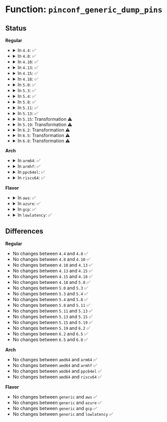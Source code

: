 # Function: <code>pinconf_generic_dump_pins</code>

## Status
<b>Regular</b>
<ul>
<li>
<details>
<summary>In <code>4.4</code>: ✅</summary>

```c
void pinconf_generic_dump_pins(struct pinctrl_dev *pctldev, struct seq_file *s, const char *gname, unsigned int pin);
```

**Collision:** Unique Global

**Inline:** No

**Transformation:** False

**Instances:**

```
In drivers/pinctrl/pinconf-generic.c (ffffffff814218f0)
Location: drivers/pinctrl/pinconf-generic.c:104
Inline: False
Direct callers:
  - drivers/pinctrl/pinconf.c:pinconf_groups_show
  - drivers/pinctrl/pinconf.c:pinconf_pins_show
```
**Symbols:**

```
ffffffff814218f0-ffffffff8142195c: pinconf_generic_dump_pins (STB_GLOBAL)
```
</details>
</li>
<li>
<details>
<summary>In <code>4.8</code>: ✅</summary>

```c
void pinconf_generic_dump_pins(struct pinctrl_dev *pctldev, struct seq_file *s, const char *gname, unsigned int pin);
```

**Collision:** Unique Global

**Inline:** No

**Transformation:** False

**Instances:**

```
In drivers/pinctrl/pinconf-generic.c (ffffffff8146a040)
Location: drivers/pinctrl/pinconf-generic.c:106
Inline: False
Direct callers:
  - drivers/pinctrl/pinconf.c:pinconf_groups_show
  - drivers/pinctrl/pinconf.c:pinconf_pins_show
```
**Symbols:**

```
ffffffff8146a040-ffffffff8146a0ef: pinconf_generic_dump_pins (STB_GLOBAL)
```
</details>
</li>
<li>
<details>
<summary>In <code>4.10</code>: ✅</summary>

```c
void pinconf_generic_dump_pins(struct pinctrl_dev *pctldev, struct seq_file *s, const char *gname, unsigned int pin);
```

**Collision:** Unique Global

**Inline:** No

**Transformation:** False

**Instances:**

```
In drivers/pinctrl/pinconf-generic.c (ffffffff81489320)
Location: drivers/pinctrl/pinconf-generic.c:106
Inline: False
Direct callers:
  - drivers/pinctrl/pinconf.c:pinconf_groups_show
  - drivers/pinctrl/pinconf.c:pinconf_pins_show
```
**Symbols:**

```
ffffffff81489320-ffffffff814893cf: pinconf_generic_dump_pins (STB_GLOBAL)
```
</details>
</li>
<li>
<details>
<summary>In <code>4.13</code>: ✅</summary>

```c
void pinconf_generic_dump_pins(struct pinctrl_dev *pctldev, struct seq_file *s, const char *gname, unsigned int pin);
```

**Collision:** Unique Global

**Inline:** No

**Transformation:** False

**Instances:**

```
In drivers/pinctrl/pinconf-generic.c (ffffffff81492bd0)
Location: drivers/pinctrl/pinconf-generic.c:107
Inline: False
Direct callers:
  - drivers/pinctrl/pinconf.c:pinconf_groups_show
  - drivers/pinctrl/pinconf.c:pinconf_pins_show
```
**Symbols:**

```
ffffffff81492bd0-ffffffff81492c7d: pinconf_generic_dump_pins (STB_GLOBAL)
```
</details>
</li>
<li>
<details>
<summary>In <code>4.15</code>: ✅</summary>

```c
void pinconf_generic_dump_pins(struct pinctrl_dev *pctldev, struct seq_file *s, const char *gname, unsigned int pin);
```

**Collision:** Unique Global

**Inline:** No

**Transformation:** False

**Instances:**

```
In drivers/pinctrl/pinconf-generic.c (ffffffff814cee60)
Location: drivers/pinctrl/pinconf-generic.c:109
Inline: False
Direct callers:
  - drivers/pinctrl/pinconf.c:pinconf_groups_show
  - drivers/pinctrl/pinconf.c:pinconf_pins_show
```
**Symbols:**

```
ffffffff814cee60-ffffffff814cef0d: pinconf_generic_dump_pins (STB_GLOBAL)
```
</details>
</li>
<li>
<details>
<summary>In <code>4.18</code>: ✅</summary>

```c
void pinconf_generic_dump_pins(struct pinctrl_dev *pctldev, struct seq_file *s, const char *gname, unsigned int pin);
```

**Collision:** Unique Global

**Inline:** No

**Transformation:** False

**Instances:**

```
In drivers/pinctrl/pinconf-generic.c (ffffffff814ffe70)
Location: drivers/pinctrl/pinconf-generic.c:109
Inline: False
Direct callers:
  - drivers/pinctrl/pinconf.c:pinconf_groups_show
  - drivers/pinctrl/pinconf.c:pinconf_pins_show
```
**Symbols:**

```
ffffffff814ffe70-ffffffff814fff1d: pinconf_generic_dump_pins (STB_GLOBAL)
```
</details>
</li>
<li>
<details>
<summary>In <code>5.0</code>: ✅</summary>

```c
void pinconf_generic_dump_pins(struct pinctrl_dev *pctldev, struct seq_file *s, const char *gname, unsigned int pin);
```

**Collision:** Unique Global

**Inline:** No

**Transformation:** False

**Instances:**

```
In drivers/pinctrl/pinconf-generic.c (ffffffff815148e0)
Location: drivers/pinctrl/pinconf-generic.c:109
Inline: False
Direct callers:
  - drivers/pinctrl/pinconf.c:pinconf_groups_show
  - drivers/pinctrl/pinconf.c:pinconf_pins_show
```
**Symbols:**

```
ffffffff815148e0-ffffffff8151498d: pinconf_generic_dump_pins (STB_GLOBAL)
```
</details>
</li>
<li>
<details>
<summary>In <code>5.3</code>: ✅</summary>

```c
void pinconf_generic_dump_pins(struct pinctrl_dev *pctldev, struct seq_file *s, const char *gname, unsigned int pin);
```

**Collision:** Unique Global

**Inline:** No

**Transformation:** False

**Instances:**

```
In drivers/pinctrl/pinconf-generic.c (ffffffff81542ab0)
Location: drivers/pinctrl/pinconf-generic.c:109
Inline: False
Direct callers:
  - drivers/pinctrl/pinconf.c:pinconf_groups_show
  - drivers/pinctrl/pinconf.c:pinconf_pins_show
```
**Symbols:**

```
ffffffff81542ab0-ffffffff81542b5c: pinconf_generic_dump_pins (STB_GLOBAL)
```
</details>
</li>
<li>
<details>
<summary>In <code>5.4</code>: ✅</summary>

```c
void pinconf_generic_dump_pins(struct pinctrl_dev *pctldev, struct seq_file *s, const char *gname, unsigned int pin);
```

**Collision:** Unique Global

**Inline:** No

**Transformation:** False

**Instances:**

```
In drivers/pinctrl/pinconf-generic.c (ffffffff81563940)
Location: drivers/pinctrl/pinconf-generic.c:109
Inline: False
Direct callers:
  - drivers/pinctrl/pinconf.c:pinconf_groups_show
  - drivers/pinctrl/pinconf.c:pinconf_pins_show
```
**Symbols:**

```
ffffffff81563940-ffffffff815639ec: pinconf_generic_dump_pins (STB_GLOBAL)
```
</details>
</li>
<li>
<details>
<summary>In <code>5.8</code>: ✅</summary>

```c
void pinconf_generic_dump_pins(struct pinctrl_dev *pctldev, struct seq_file *s, const char *gname, unsigned int pin);
```

**Collision:** Unique Global

**Inline:** No

**Transformation:** False

**Instances:**

```
In drivers/pinctrl/pinconf-generic.c (ffffffff81605f30)
Location: drivers/pinctrl/pinconf-generic.c:109
Inline: False
Direct callers:
  - drivers/pinctrl/pinconf.c:pinconf_groups_show
  - drivers/pinctrl/pinconf.c:pinconf_pins_show
```
**Symbols:**

```
ffffffff81605f30-ffffffff81605fda: pinconf_generic_dump_pins (STB_GLOBAL)
```
</details>
</li>
<li>
<details>
<summary>In <code>5.11</code>: ✅</summary>

```c
void pinconf_generic_dump_pins(struct pinctrl_dev *pctldev, struct seq_file *s, const char *gname, unsigned int pin);
```

**Collision:** Unique Global

**Inline:** No

**Transformation:** False

**Instances:**

```
In drivers/pinctrl/pinconf-generic.c (ffffffff8162a700)
Location: drivers/pinctrl/pinconf-generic.c:109
Inline: False
Direct callers:
  - drivers/pinctrl/pinconf.c:pinconf_groups_show
  - drivers/pinctrl/pinconf.c:pinconf_pins_show
```
**Symbols:**

```
ffffffff8162a700-ffffffff8162a7aa: pinconf_generic_dump_pins (STB_GLOBAL)
```
</details>
</li>
<li>
<details>
<summary>In <code>5.13</code>: ✅</summary>

```c
void pinconf_generic_dump_pins(struct pinctrl_dev *pctldev, struct seq_file *s, const char *gname, unsigned int pin);
```

**Collision:** Unique Global

**Inline:** No

**Transformation:** False

**Instances:**

```
In drivers/pinctrl/pinconf-generic.c (ffffffff8160e3e0)
Location: drivers/pinctrl/pinconf-generic.c:109
Inline: False
Direct callers:
  - drivers/pinctrl/pinconf.c:pinconf_groups_show
  - drivers/pinctrl/pinconf.c:pinconf_pins_show
```
**Symbols:**

```
ffffffff8160e3e0-ffffffff8160e48a: pinconf_generic_dump_pins (STB_GLOBAL)
```
</details>
</li>
<li>
<details>
<summary>In <code>5.15</code>: Transformation ⚠️</summary>

```c
void pinconf_generic_dump_pins(struct pinctrl_dev *pctldev, struct seq_file *s, const char *gname, unsigned int pin);
```

**Collision:** Unique Global

**Inline:** No

**Transformation:** True

**Instances:**

```
In drivers/pinctrl/pinconf-generic.c (0)
Location: drivers/pinctrl/pinconf-generic.c:109
Inline: False
Direct callers:
  - drivers/pinctrl/pinconf.c:pinconf_groups_show
  - drivers/pinctrl/pinconf.c:pinconf_pins_show
```
**Symbols:**

```
ffffffff81ce0afc-ffffffff81ce0b10: pinconf_generic_dump_pins.cold (STB_LOCAL)
ffffffff8167d1b0-ffffffff8167d272: pinconf_generic_dump_pins (STB_GLOBAL)
```
</details>
</li>
<li>
<details>
<summary>In <code>5.19</code>: Transformation ⚠️</summary>

```c
void pinconf_generic_dump_pins(struct pinctrl_dev *pctldev, struct seq_file *s, const char *gname, unsigned int pin);
```

**Collision:** Unique Global

**Inline:** No

**Transformation:** True

**Instances:**

```
In drivers/pinctrl/pinconf-generic.c (0)
Location: drivers/pinctrl/pinconf-generic.c:110
Inline: False
Direct callers:
  - drivers/pinctrl/pinconf.c:pinconf_groups_show
  - drivers/pinctrl/pinconf.c:pinconf_pins_show
```
**Symbols:**

```
ffffffff81ea7216-ffffffff81ea722b: pinconf_generic_dump_pins.cold (STB_LOCAL)
ffffffff81798b50-ffffffff81798c2d: pinconf_generic_dump_pins (STB_GLOBAL)
```
</details>
</li>
<li>
<details>
<summary>In <code>6.2</code>: Transformation ⚠️</summary>

```c
void pinconf_generic_dump_pins(struct pinctrl_dev *pctldev, struct seq_file *s, const char *gname, unsigned int pin);
```

**Collision:** Unique Global

**Inline:** No

**Transformation:** True

**Instances:**

```
In drivers/pinctrl/pinconf-generic.c (0)
Location: drivers/pinctrl/pinconf-generic.c:110
Inline: False
Direct callers:
  - drivers/pinctrl/pinconf.c:pinconf_groups_show
  - drivers/pinctrl/pinconf.c:pinconf_pins_show
```
**Symbols:**

```
ffffffff8208e01e-ffffffff8208e033: pinconf_generic_dump_pins.cold (STB_LOCAL)
ffffffff818aea60-ffffffff818aeb3d: pinconf_generic_dump_pins (STB_GLOBAL)
```
</details>
</li>
<li>
<details>
<summary>In <code>6.5</code>: Transformation ⚠️</summary>

```c
void pinconf_generic_dump_pins(struct pinctrl_dev *pctldev, struct seq_file *s, const char *gname, unsigned int pin);
```

**Collision:** Unique Global

**Inline:** No

**Transformation:** True

**Instances:**

```
In drivers/pinctrl/pinconf-generic.c (0)
Location: drivers/pinctrl/pinconf-generic.c:110
Inline: False
Direct callers:
  - drivers/pinctrl/pinconf.c:pinconf_groups_show
  - drivers/pinctrl/pinconf.c:pinconf_pins_show
```
**Symbols:**

```
ffffffff8210e313-ffffffff8210e328: pinconf_generic_dump_pins.cold (STB_LOCAL)
ffffffff818f19b0-ffffffff818f1a8d: pinconf_generic_dump_pins (STB_GLOBAL)
```
</details>
</li>
<li>
<details>
<summary>In <code>6.8</code>: Transformation ⚠️</summary>

```c
void pinconf_generic_dump_pins(struct pinctrl_dev *pctldev, struct seq_file *s, const char *gname, unsigned int pin);
```

**Collision:** Unique Global

**Inline:** No

**Transformation:** True

**Instances:**

```
In drivers/pinctrl/pinconf-generic.c (0)
Location: drivers/pinctrl/pinconf-generic.c:112
Inline: False
Direct callers:
  - drivers/pinctrl/pinconf.c:pinconf_groups_show
  - drivers/pinctrl/pinconf.c:pinconf_pins_show
```
**Symbols:**

```
ffffffff821ebf50-ffffffff821ebf65: pinconf_generic_dump_pins.cold (STB_LOCAL)
ffffffff81939160-ffffffff8193923d: pinconf_generic_dump_pins (STB_GLOBAL)
```
</details>
</li>
</ul>
<b>Arch</b>
<ul>
<li>
<details>
<summary>In <code>arm64</code>: ✅</summary>

```c
void pinconf_generic_dump_pins(struct pinctrl_dev *pctldev, struct seq_file *s, const char *gname, unsigned int pin);
```

**Collision:** Unique Global

**Inline:** No

**Transformation:** False

**Instances:**

```
In drivers/pinctrl/pinconf-generic.c (ffff8000106916a8)
Location: drivers/pinctrl/pinconf-generic.c:109
Inline: False
Direct callers:
  - drivers/pinctrl/pinconf.c:pinconf_groups_show
  - drivers/pinctrl/pinconf.c:pinconf_pins_show
```
**Symbols:**

```
ffff8000106916a8-ffff800010691778: pinconf_generic_dump_pins (STB_GLOBAL)
```
</details>
</li>
<li>
<details>
<summary>In <code>armhf</code>: ✅</summary>

```c
void pinconf_generic_dump_pins(struct pinctrl_dev *pctldev, struct seq_file *s, const char *gname, unsigned int pin);
```

**Collision:** Unique Global

**Inline:** No

**Transformation:** False

**Instances:**

```
In drivers/pinctrl/pinconf-generic.c (c08331dc)
Location: drivers/pinctrl/pinconf-generic.c:109
Inline: False
Direct callers:
  - drivers/pinctrl/pinconf.c:pinconf_groups_show
  - drivers/pinctrl/pinconf.c:pinconf_pins_show
```
**Symbols:**

```
c08331dc-c08332bc: pinconf_generic_dump_pins (STB_GLOBAL)
```
</details>
</li>
<li>
<details>
<summary>In <code>ppc64el</code>: ✅</summary>

```c
void pinconf_generic_dump_pins(struct pinctrl_dev *pctldev, struct seq_file *s, const char *gname, unsigned int pin);
```

**Collision:** Unique Global

**Inline:** No

**Transformation:** False

**Instances:**

```
In drivers/pinctrl/pinconf-generic.c (c00000000082d810)
Location: drivers/pinctrl/pinconf-generic.c:109
Inline: False
Direct callers:
  - drivers/pinctrl/pinconf.c:pinconf_groups_show
  - drivers/pinctrl/pinconf.c:pinconf_pins_show
```
**Symbols:**

```
c00000000082d810-c00000000082d920: pinconf_generic_dump_pins (STB_GLOBAL)
```
</details>
</li>
<li>
<details>
<summary>In <code>riscv64</code>: ✅</summary>

```c
void pinconf_generic_dump_pins(struct pinctrl_dev *pctldev, struct seq_file *s, const char *gname, unsigned int pin);
```

**Collision:** Unique Global

**Inline:** No

**Transformation:** False

**Instances:**

```
In drivers/pinctrl/pinconf-generic.c (ffffffe00049ce66)
Location: drivers/pinctrl/pinconf-generic.c:109
Inline: False
Direct callers:
  - drivers/pinctrl/pinconf.c:pinconf_groups_show
  - drivers/pinctrl/pinconf.c:pinconf_pins_show
```
**Symbols:**

```
ffffffe00049ce66-ffffffe00049cef2: pinconf_generic_dump_pins (STB_GLOBAL)
```
</details>
</li>
</ul>
<b>Flavor</b>
<ul>
<li>
<details>
<summary>In <code>aws</code>: ✅</summary>

```c
void pinconf_generic_dump_pins(struct pinctrl_dev *pctldev, struct seq_file *s, const char *gname, unsigned int pin);
```

**Collision:** Unique Global

**Inline:** No

**Transformation:** False

**Instances:**

```
In drivers/pinctrl/pinconf-generic.c (ffffffff8155bf30)
Location: drivers/pinctrl/pinconf-generic.c:109
Inline: False
Direct callers:
  - drivers/pinctrl/pinconf.c:pinconf_groups_show
  - drivers/pinctrl/pinconf.c:pinconf_pins_show
```
**Symbols:**

```
ffffffff8155bf30-ffffffff8155bfdc: pinconf_generic_dump_pins (STB_GLOBAL)
```
</details>
</li>
<li>
<details>
<summary>In <code>azure</code>: ✅</summary>

```c
void pinconf_generic_dump_pins(struct pinctrl_dev *pctldev, struct seq_file *s, const char *gname, unsigned int pin);
```

**Collision:** Unique Global

**Inline:** No

**Transformation:** False

**Instances:**

```
In drivers/pinctrl/pinconf-generic.c (ffffffff8154c3f0)
Location: drivers/pinctrl/pinconf-generic.c:109
Inline: False
Direct callers:
  - drivers/pinctrl/pinconf.c:pinconf_groups_show
  - drivers/pinctrl/pinconf.c:pinconf_pins_show
```
**Symbols:**

```
ffffffff8154c3f0-ffffffff8154c49c: pinconf_generic_dump_pins (STB_GLOBAL)
```
</details>
</li>
<li>
<details>
<summary>In <code>gcp</code>: ✅</summary>

```c
void pinconf_generic_dump_pins(struct pinctrl_dev *pctldev, struct seq_file *s, const char *gname, unsigned int pin);
```

**Collision:** Unique Global

**Inline:** No

**Transformation:** False

**Instances:**

```
In drivers/pinctrl/pinconf-generic.c (ffffffff81557c70)
Location: drivers/pinctrl/pinconf-generic.c:109
Inline: False
Direct callers:
  - drivers/pinctrl/pinconf.c:pinconf_groups_show
  - drivers/pinctrl/pinconf.c:pinconf_pins_show
```
**Symbols:**

```
ffffffff81557c70-ffffffff81557d1c: pinconf_generic_dump_pins (STB_GLOBAL)
```
</details>
</li>
<li>
<details>
<summary>In <code>lowlatency</code>: ✅</summary>

```c
void pinconf_generic_dump_pins(struct pinctrl_dev *pctldev, struct seq_file *s, const char *gname, unsigned int pin);
```

**Collision:** Unique Global

**Inline:** No

**Transformation:** False

**Instances:**

```
In drivers/pinctrl/pinconf-generic.c (ffffffff81571b00)
Location: drivers/pinctrl/pinconf-generic.c:109
Inline: False
Direct callers:
  - drivers/pinctrl/pinconf.c:pinconf_groups_show
  - drivers/pinctrl/pinconf.c:pinconf_pins_show
```
**Symbols:**

```
ffffffff81571b00-ffffffff81571bac: pinconf_generic_dump_pins (STB_GLOBAL)
```
</details>
</li>
</ul>

## Differences
<b>Regular</b>
<ul>
<li>
No changes between <code>4.4</code> and <code>4.8</code> ✅
</li>
<li>
No changes between <code>4.8</code> and <code>4.10</code> ✅
</li>
<li>
No changes between <code>4.10</code> and <code>4.13</code> ✅
</li>
<li>
No changes between <code>4.13</code> and <code>4.15</code> ✅
</li>
<li>
No changes between <code>4.15</code> and <code>4.18</code> ✅
</li>
<li>
No changes between <code>4.18</code> and <code>5.0</code> ✅
</li>
<li>
No changes between <code>5.0</code> and <code>5.3</code> ✅
</li>
<li>
No changes between <code>5.3</code> and <code>5.4</code> ✅
</li>
<li>
No changes between <code>5.4</code> and <code>5.8</code> ✅
</li>
<li>
No changes between <code>5.8</code> and <code>5.11</code> ✅
</li>
<li>
No changes between <code>5.11</code> and <code>5.13</code> ✅
</li>
<li>
No changes between <code>5.13</code> and <code>5.15</code> ✅
</li>
<li>
No changes between <code>5.15</code> and <code>5.19</code> ✅
</li>
<li>
No changes between <code>5.19</code> and <code>6.2</code> ✅
</li>
<li>
No changes between <code>6.2</code> and <code>6.5</code> ✅
</li>
<li>
No changes between <code>6.5</code> and <code>6.8</code> ✅
</li>
</ul>
<b>Arch</b>
<ul>
<li>
No changes between <code>amd64</code> and <code>arm64</code> ✅
</li>
<li>
No changes between <code>amd64</code> and <code>armhf</code> ✅
</li>
<li>
No changes between <code>amd64</code> and <code>ppc64el</code> ✅
</li>
<li>
No changes between <code>amd64</code> and <code>riscv64</code> ✅
</li>
</ul>
<b>Flavor</b>
<ul>
<li>
No changes between <code>generic</code> and <code>aws</code> ✅
</li>
<li>
No changes between <code>generic</code> and <code>azure</code> ✅
</li>
<li>
No changes between <code>generic</code> and <code>gcp</code> ✅
</li>
<li>
No changes between <code>generic</code> and <code>lowlatency</code> ✅
</li>
</ul>
